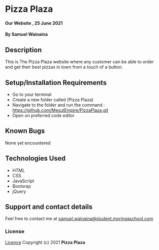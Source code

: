 # Pizza Plaza

#### Our Website , 25 June 2021

#### By **Samuel Wainaina**

## Description

This is The Pizza Plaza website where any customer can be able to order and get their best pizzas in town from a touch of a button.

## Setup/Installation Requirements

- Go to your terminal
- Create a new folder called (Pizza Plaza)
- Navigate to the folder and run the command : https://github.com/MesutEmpire/PizzaPlaza.git
- Open on preferred code editor

## Known Bugs

None yet encountered

## Technologies Used

- HTML
- CSS
- JavaScript
- Bootsrap
- jQuery

## Support and contact details

Feel free to contact me at samuel.wainaina@student.moringaschool.com

### License

[Licence](https://choosealicense.com/licenses/mit/)
Copyright (c) 2021 **Pizza Plaza**
